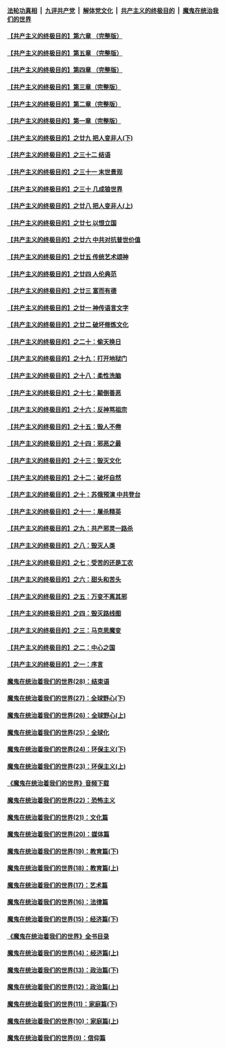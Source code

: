 

####  [法轮功真相](../../../../basic/blob/master/README.md?t=05231901) &nbsp;|&nbsp; [九评共产党](../../../../9ping.md/blob/master/README.md?t=05231901) &nbsp;|&nbsp; [解体党文化](../../../../jtdwh.md/blob/master/README.md?t=05231901)  &nbsp;|&nbsp; [共产主义的终极目的](../../../../gczydzjmd.md/blob/master/README.md?t=05231901) &nbsp;|&nbsp; [魔鬼在统治我们的世界](../../../../mgztzwmdsj.md/blob/master/README.md?t=05231901) 

#### [【共产主义的终极目的】第六章 （完整版）](../pages/nsc422/n11428913.md?t=05231901) 

#### [【共产主义的终极目的】第五章 （完整版）](../pages/nsc422/n11428912.md?t=05231901) 

#### [【共产主义的终极目的】第四章 （完整版）](../pages/nsc422/n11428907.md?t=05231901) 

#### [【共产主义的终极目的】第三章（完整版）](../pages/nsc422/n11428848.md?t=05231901) 

#### [【共产主义的终极目的】第二章（完整版）](../pages/nsc422/n11428831.md?t=05231901) 

#### [【共产主义的终极目的】第一章（完整版）](../pages/nsc422/n11417651.md?t=05231901) 

#### [【共产主义的终极目的】之廿九 把人变非人(下)](../pages/nsc422/n11344140.md?t=05231901) 

#### [【共产主义的终极目的】之三十二 结语](../pages/nsc422/n11360535.md?t=05231901) 

#### [【共产主义的终极目的】之三十一 末世景观](../pages/nsc422/n11351129.md?t=05231901) 

#### [【共产主义的终极目的】之三十 几成狼世界](../pages/nsc422/n11348280.md?t=05231901) 

#### [【共产主义的终极目的】之廿八 把人变非人(上)](../pages/nsc422/n11340492.md?t=05231901) 

#### [【共产主义的终极目的】之廿七 以恨立国](../pages/nsc422/n11336944.md?t=05231901) 

#### [【共产主义的终极目的】之廿六 中共对抗普世价值](../pages/nsc422/n11324785.md?t=05231901) 

#### [【共产主义的终极目的】之廿五 传统艺术颂神](../pages/nsc422/n11296396.md?t=05231901) 

#### [【共产主义的终极目的】之廿四 人伦典范](../pages/nsc422/n11296397.md?t=05231901) 

#### [【共产主义的终极目的】之廿三 富而有德](../pages/nsc422/n11283598.md?t=05231901) 

#### [【共产主义的终极目的】之廿一 神传语言文字](../pages/nsc422/n11263265.md?t=05231901) 

#### [【共产主义的终极目的】之廿二 破坏修炼文化](../pages/nsc422/n11245728.md?t=05231901) 

#### [【共产主义的终极目的】之二十：偷天换日](../pages/nsc422/n11238846.md?t=05231901) 

#### [【共产主义的终极目的】之十九：打开地狱门](../pages/nsc422/n11206376.md?t=05231901) 

#### [【共产主义的终极目的】之十八：柔性洗脑](../pages/nsc422/n11199994.md?t=05231901) 

#### [【共产主义的终极目的】之十七：颠倒善恶](../pages/nsc422/n11179782.md?t=05231901) 

#### [【共产主义的终极目的】之十六：反神骂祖宗](../pages/nsc422/n11166798.md?t=05231901) 

#### [【共产主义的终极目的】之十五：毁人不倦](../pages/nsc422/n11166792.md?t=05231901) 

#### [【共产主义的终极目的】之十四：邪恶之最](../pages/nsc422/n11150249.md?t=05231901) 

#### [【共产主义的终极目的】之十三：毁灭文化](../pages/nsc422/n11135227.md?t=05231901) 

#### [【共产主义的终极目的】之十二：破坏自然](../pages/nsc422/n11135214.md?t=05231901) 

#### [【共产主义的终极目的】之十：苏俄预演 中共登台](../pages/nsc422/n11118424.md?t=05231901) 

#### [【共产主义的终极目的】之十一：屠杀精英](../pages/nsc422/n11118442.md?t=05231901) 

#### [【共产主义的终极目的】之九：共产邪灵一路杀](../pages/nsc422/n11114139.md?t=05231901) 

#### [【共产主义的终极目的】之八：毁灭人类](../pages/nsc422/n11108503.md?t=05231901) 

#### [【共产主义的终极目的】之七：受苦的还是工农](../pages/nsc422/n11101809.md?t=05231901) 

#### [【共产主义的终极目的】之六：甜头和苦头](../pages/nsc422/n11096971.md?t=05231901) 

#### [【共产主义的终极目的】之五：万变不离其邪](../pages/nsc422/n11091285.md?t=05231901) 

#### [【共产主义的终极目的】之四：毁灭路线图](../pages/nsc422/n11086284.md?t=05231901) 

#### [【共产主义的终极目的】之三：马克思魔变](../pages/nsc422/n11061941.md?t=05231901) 

#### [【共产主义的终极目的】之二：中心之国](../pages/nsc422/n11047728.md?t=05231901) 

#### [【共产主义的终极目的】之一：序言](../pages/nsc422/n11086077.md?t=05231901) 

#### [魔鬼在统治着我们的世界(28)：结束语](../pages/nsc422/n10936246.md?t=05231901) 

#### [魔鬼在统治着我们的世界(27)：全球野心(下)](../pages/nsc422/n10928319.md?t=05231901) 

#### [魔鬼在统治着我们的世界(26)：全球野心(上)](../pages/nsc422/n10900318.md?t=05231901) 

#### [魔鬼在统治着我们的世界(25)：全球化](../pages/nsc422/n10788205.md?t=05231901) 

#### [魔鬼在统治着我们的世界(24)：环保主义(下)](../pages/nsc422/n10695307.md?t=05231901) 

#### [魔鬼在统治着我们的世界(23)：环保主义(上)](../pages/nsc422/n10688613.md?t=05231901) 

#### [《魔鬼在统治着我们的世界》音频下载](../pages/nsc422/n10635553.md?t=05231901) 

#### [魔鬼在统治着我们的世界(22)：恐怖主义](../pages/nsc422/n10614727.md?t=05231901) 

#### [魔鬼在统治着我们的世界(21)：文化篇](../pages/nsc422/n10597706.md?t=05231901) 

#### [魔鬼在统治着我们的世界(20)：媒体篇](../pages/nsc422/n10586579.md?t=05231901) 

#### [魔鬼在统治着我们的世界(19)：教育篇(下)](../pages/nsc422/n10564808.md?t=05231901) 

#### [魔鬼在统治着我们的世界(18)：教育篇(上)](../pages/nsc422/n10526970.md?t=05231901) 

#### [魔鬼在统治着我们的世界(17)：艺术篇](../pages/nsc422/n10499093.md?t=05231901) 

#### [魔鬼在统治着我们的世界(16)：法律篇](../pages/nsc422/n10485969.md?t=05231901) 

#### [魔鬼在统治着我们的世界(15)：经济篇(下)](../pages/nsc422/n10469975.md?t=05231901) 

#### [《魔鬼在统治着我们的世界》全书目录](../pages/nsc422/n10464261.md?t=05231901) 

#### [魔鬼在统治着我们的世界(14)：经济篇(上)](../pages/nsc422/n10457370.md?t=05231901) 

#### [魔鬼在统治着我们的世界(13)：政治篇(下)](../pages/nsc422/n10448270.md?t=05231901) 

#### [魔鬼在统治着我们的世界(12)：政治篇(上)](../pages/nsc422/n10444576.md?t=05231901) 

#### [魔鬼在统治着我们的世界(11)：家庭篇(下)](../pages/nsc422/n10440961.md?t=05231901) 

#### [魔鬼在统治着我们的世界(10)：家庭篇(上)](../pages/nsc422/n10435448.md?t=05231901) 

#### [魔鬼在统治着我们的世界(9)：信仰篇](../pages/nsc422/n10432159.md?t=05231901) 

